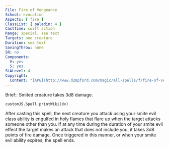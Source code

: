 ```yaml
---
File: Fire of Vengeance
School: evocation
Aspects: [ fire ]
ClassList: { paladin: 4 }
CastTime: swift action
Range: special; see text
Targets: one creature
Duration: see text
SavingThrow: none
SR: no
Components:
  V: yes
  S: yes
SLALevel: 4
Copyright:
  Content: "[APG](http://www.d20pfsrd.com/magic/all-spells/f/fire-of-vengeance)"
---
```

Brief:: Smited creature takes 3d8 damage.

```dataviewjs
customJS.Spell.printWiki(dv)
```

After casting this spell, the next creature you attack using your smite evil class ability is engulfed in holy flames that flare up when the target attacks someone other than you. If at any time during the duration of your smite evil effect the target makes an attack that does not include you, it takes 3d8 points of fire damage. Once triggered in this manner, or when your smite evil ability expires, the spell ends.
